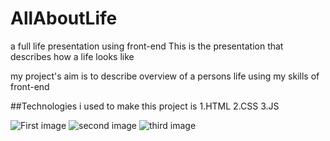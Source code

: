 # AllAboutLife
  a full life presentation using front-end
  This is the presentation that describes how a life looks like

  my project's aim is to describe overview of a persons life using my skills of front-end

  ##Technologies i used to make this project is 
      1.HTML
      2.CSS
      3.JS

![First image](https://imgur.com/ftFDnwc.png) 
![second image](https://imgur.com/ijWEg8d.png) 
![third image](https://imgur.com/XOzqTCr.png)
